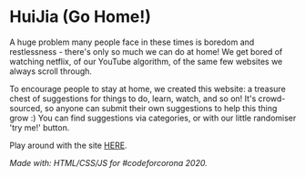 # HuiJia (Go Home!)

A huge problem many people face in these times is boredom and restlessness - there's only so much we can do at home! We get bored of watching netflix, of our YouTube algorithm, of the same few websites we always scroll through. 

To encourage people to stay at home, we created this website: a treasure chest of suggestions for things to do, learn, watch, and so on! It's crowd-sourced, so anyone can submit their own suggestions to help this thing grow :) You can find suggestions via categories, or with our little randomiser 'try me!' button.

Play around with the site [HERE](https://fluffysaur-huijia.glitch.me/).


_Made with: HTML/CSS/JS for #codeforcorona 2020._
